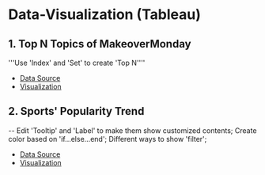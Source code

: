 # Data-Visualization (Tableau)

## 1. Top N Topics of MakeoverMonday
'''Use 'Index' and 'Set' to create 'Top N'''' 
* [Data Source](https://data.world/makeovermonday/2019w53)
* [Visualization](https://public.tableau.com/profile/zhenyu5045#!/vizhome/TopN_15781727507850/TopNMethods)

## 2. Sports' Popularity Trend
-- Edit 'Tooltip' and 'Label' to make them show customized contents; Create color based on 'if...else...end'; Different ways to show 'filter';
* [Data Source](https://data.world/makeovermonday/2020w1-what-is-americas-most-popular-sport)
* [Visualization](https://public.tableau.com/profile/zhenyu5045#!/vizhome/SportsPopularityTrend2004-2017/Summary?publish=yes)
